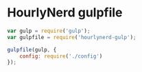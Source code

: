 # HourlyNerd gulpfile

```js
var gulp = require('gulp');
var gulpfile = require('hourlynerd-gulp');

gulpfile(gulp, {
    config: require('./config')
});
```
